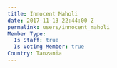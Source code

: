 ```yaml
---
title: Innocent Maholi
date: 2017-11-13 22:44:00 Z
permalink: users/innocent_maholi
Member Type:
  Is Staff: true
  Is Voting Member: true
Country: Tanzania
---
```



